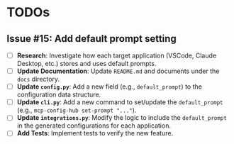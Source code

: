 # TODOs

## Issue #15: Add default prompt setting

- [ ] **Research**: Investigate how each target application (VSCode, Claude Desktop, etc.) stores and uses default prompts.
- [ ] **Update Documentation**: Update `README.md` and documents under the `docs` directory.
- [ ] **Update `config.py`**: Add a new field (e.g., `default_prompt`) to the configuration data structure.
- [ ] **Update `cli.py`**: Add a new command to set/update the `default_prompt` (e.g., `mcp-config-hub set-prompt "..."`).
- [ ] **Update `integrations.py`**: Modify the logic to include the `default_prompt` in the generated configurations for each application.
- [ ] **Add Tests**: Implement tests to verify the new feature.